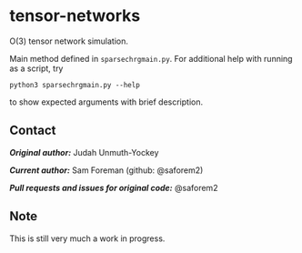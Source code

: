 # tensor-networks
O(3) tensor network simulation.

Main method defined in `sparsechrgmain.py`. For additional help with running as
a script, try  

`python3 sparsechrgmain.py --help`

to show expected arguments with brief description.


## Contact

***Original author:*** Judah Unmuth-Yockey

***Current author:*** Sam Foreman (github: @saforem2)

***Pull requests and issues for original code:*** @saforem2


## Note

This is still very much a work in progress.
